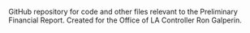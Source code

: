 GitHub repository for code and other files relevant to the Preliminary Financial Report. Created for the Office of LA Controller Ron Galperin.
